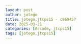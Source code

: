 ```yaml
---
layout: post
author: jotego
title: jotego.jtcps15 - c969457
date: 2025-03-21
categories: [Arcade, jtcps15]
tags: [jotego.jtcps15]
---
```


